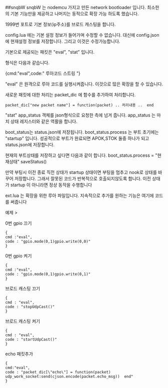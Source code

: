 ##snqbW
snqbW 는 nodemcu 가지고 만든 network bootloader 입니다.
최소한의 기본 기능만을 제공하고 나머지는 동적으로 확장 가능 하도록 했습니다.

1999번 포트로 기본 정보(ip주소)를 브로드 캐스팅을 합니다.

config.lua 에는 기본 설정 정보가 들어가며 수정할 수 없습니다.
대신에
config.json에 현재설정 정보를 저장합니다. 그리고 이것은 수정가능합니다.

기본으로 제공되는 패킷은 "eval", "stat" 입니다.

형식은 다음과 같습니다.

{cmd:"eval",code:" 루아코드 스트링 "}

"eval" 은 원격으로 루아 코드를 실행시켜줍니다.
 이것으로 많은 확장을 할 수 있습니다.
 
새로운 패킷에 대한 처리는 packet_dic 에 함수를 추가하여 처리합니다.

```
packet_dic["new packet name"] = function(packet) .. 처리내용 ..  end 
```

"stat" app_status 객체를 json형식으로 요청한 측에 넘겨 줍니다.
app_status 는 마치 상태 레지스터와 같은 역활을 합니다.


boot_status는 status.json에 저장됩니다.
boot_status.process 는 부트 초기에는 "startup" 입니다.
성공적으로 부트가 완료되면 APOK,STOK 둘중 하나가 되고 status.json에 저장합니다.

현재의 부트상태를 저장하고 싶다면 다음과 같이 합니다.
boot_status.process = "현재상태"
saveStatus()

만약 부팅시 이전 종료 직전 상태가 startup 상태이면 부팅을 멈추고 nook로 상태를 바꾸어 저장합니다.
그래서 잘못된 코드가 반복적으로 호출되지않도록 합니다.
이전 상태가 startup 이 아니라면 정상 동작을 수행합니다

ext.lua 는 확장을 위한 루아 파일입니다.
지속적으로 추가를 원하는 기능은 여기에 코드를 써줍니다



예제 >

0번 gpio 끄기

```
{
cmd :"eval",
code : "gpio.mode(0,1)gpio.write(0,0)"
}
```
0번 gpio 켜기
```
{
cmd :"eval",
code : "gpio.mode(0,1)gpio.write(0,1)"
}
```
브로드 캐스팅 끄기
```
{
cmd : "eval",
code : "stopUdpCast()"
}
```
브로드 캐스팅 켜기
```
{
cmd : "eval",
code : "startUdpCast()"
}
```
echo 패킷추가
```
{
cmd:"eval",
code : "packet_dic[\"echo\"] = function(packet) udp_work_socket:send(cjson.encode(packet.echo_msg))  end"
}
```